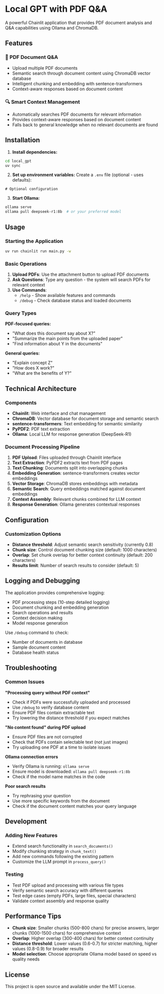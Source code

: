 # Local GPT with PDF Q&A

A powerful Chainlit application that provides PDF document analysis and Q&A capabilities using Ollama and ChromaDB.

## Features

### 📄 PDF Document Q&A
- Upload multiple PDF documents
- Semantic search through document content using ChromaDB vector database
- Intelligent chunking and embedding with sentence-transformers
- Context-aware responses based on document content

### 🔍 Smart Context Management
- Automatically searches PDF documents for relevant information
- Provides context-aware responses based on document content
- Falls back to general knowledge when no relevant documents are found

## Installation

1. **Install dependencies:**
```bash
cd local_gpt
uv sync
```

2. **Set up environment variables:**
Create a `.env` file (optional - uses defaults):
```env
# Optional configuration
```

3. **Start Ollama:**
```bash
ollama serve
ollama pull deepseek-r1:8b  # or your preferred model
```

## Usage

### Starting the Application
```bash
uv run chainlit run main.py -w
```

### Basic Operations

1. **Upload PDFs**: Use the attachment button to upload PDF documents
2. **Ask Questions**: Type any question - the system will search PDFs for relevant context
3. **Use Commands**: 
   - `/help` - Show available features and commands
   - `/debug` - Check database status and loaded documents

### Query Types

**PDF-focused queries:**
- "What does this document say about X?"
- "Summarize the main points from the uploaded paper"
- "Find information about Y in the documents"

**General queries:**
- "Explain concept Z"
- "How does X work?"
- "What are the benefits of Y?"

## Technical Architecture

### Components
- **Chainlit**: Web interface and chat management
- **ChromaDB**: Vector database for document storage and semantic search
- **sentence-transformers**: Text embedding for semantic similarity
- **PyPDF2**: PDF text extraction
- **Ollama**: Local LLM for response generation (DeepSeek-R1)

### Document Processing Pipeline
1. **PDF Upload**: Files uploaded through Chainlit interface
2. **Text Extraction**: PyPDF2 extracts text from PDF pages
3. **Text Chunking**: Documents split into overlapping chunks
4. **Embedding Generation**: sentence-transformers creates vector embeddings
5. **Vector Storage**: ChromaDB stores embeddings with metadata
6. **Semantic Search**: Query embeddings matched against document embeddings
7. **Context Assembly**: Relevant chunks combined for LLM context
8. **Response Generation**: Ollama generates contextual responses

## Configuration

### Customization Options
- **Distance threshold**: Adjust semantic search sensitivity (currently 0.8)
- **Chunk size**: Control document chunking size (default: 1000 characters)
- **Overlap**: Set chunk overlap for better context continuity (default: 200 characters)
- **Results limit**: Number of search results to consider (default: 5)

## Logging and Debugging

The application provides comprehensive logging:
- PDF processing steps (10-step detailed logging)
- Document chunking and embedding generation
- Search operations and results
- Context decision making
- Model response generation

Use `/debug` command to check:
- Number of documents in database
- Sample document content
- Database health status

## Troubleshooting

### Common Issues

**"Processing query without PDF context"**
- Check if PDFs were successfully uploaded and processed
- Use `/debug` to verify database content
- Ensure PDF files contain extractable text
- Try lowering the distance threshold if you expect matches

**"No content found" during PDF upload**
- Ensure PDF files are not corrupted
- Check that PDFs contain selectable text (not just images)
- Try uploading one PDF at a time to isolate issues

**Ollama connection errors**
- Verify Ollama is running: `ollama serve`
- Ensure model is downloaded: `ollama pull deepseek-r1:8b`
- Check if the model name matches in the code

**Poor search results**
- Try rephrasing your question
- Use more specific keywords from the document
- Check if the document content matches your query language

## Development

### Adding New Features
- Extend search functionality in `search_documents()`
- Modify chunking strategy in `chunk_text()`
- Add new commands following the existing pattern
- Customize the LLM prompt in `process_query()`

### Testing
- Test PDF upload and processing with various file types
- Verify semantic search accuracy with different queries
- Test edge cases (empty PDFs, large files, special characters)
- Validate context assembly and response quality

## Performance Tips

- **Chunk size**: Smaller chunks (500-800 chars) for precise answers, larger chunks (1000-1500 chars) for comprehensive context
- **Overlap**: Higher overlap (300-400 chars) for better context continuity
- **Distance threshold**: Lower values (0.6-0.7) for stricter matching, higher values (0.8-0.9) for broader results
- **Model selection**: Choose appropriate Ollama model based on speed vs quality needs

## License

This project is open source and available under the MIT License. 